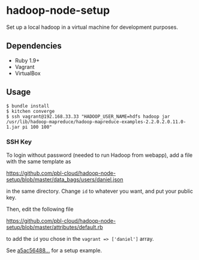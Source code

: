 # hadoop-node-setup

Set up a local hadoop in a virtual machine
for development purposes.

## Dependencies

* Ruby 1.9+
* Vagrant
* VirtualBox

## Usage

```
$ bundle install
$ kitchen converge
$ ssh vagrant@192.168.33.33 "HADOOP_USER_NAME=hdfs hadoop jar /usr/lib/hadoop-mapreduce/hadoop-mapreduce-examples-2.2.0.2.0.11.0-1.jar pi 100 100"
```

### SSH Key

To login without password (needed to run Hadoop from webapp),
add a file with the same template as

https://github.com/pbl-cloud/hadoop-node-setup/blob/master/data_bags/users/daniel.json

in the same directory. Change `id` to whatever you want,
and put your public key.

Then, edit the following file

https://github.com/pbl-cloud/hadoop-node-setup/blob/master/attributes/default.rb

to add the `id` you chose in the `vagrant => ['daniel']` array.

See [a5ac56488...](https://github.com/pbl-cloud/hadoop-node-setup/commit/a5ac564880046c636067f627d0ecb92135c8db0d) for a setup example.
